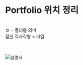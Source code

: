 # Portfolio 위치 정리
<br/>
ㅁ = 폴더를 의미 <br/>접힌 직사각형 = 파일
<br/><br/><br/>

![설명서](https://user-images.githubusercontent.com/84314052/145140815-5a655a9b-ae47-438b-a607-79deb396cf34.png)
